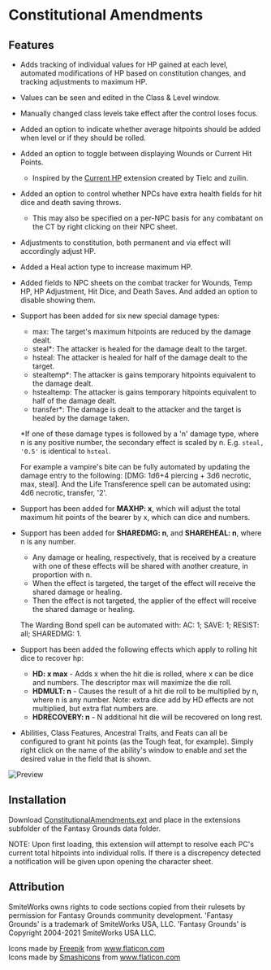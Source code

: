 # Constitutional Amendments
## Features
* Adds tracking of individual values for HP gained at each level, automated modifications of HP based on constitution changes, and tracking adjustments to maximum HP.
 * Values can be seen and edited in the Class & Level window.
 * Manually changed class levels take effect after the control loses focus.
* Added an option to indicate whether average hitpoints should be added when level or if they should be rolled.
* Added an option to toggle between displaying Wounds or Current Hit Points.
  * Inspired by the [Current HP](https://www.fantasygrounds.com/forums/showthread.php?44140-Current-HP-Extension-for-5E-Ruleset) extension created by Tielc and zuilin.
* Added an option to control whether NPCs have extra health fields for hit dice and death saving throws.
  * This may also be specified on a per-NPC basis for any combatant on the CT by right clicking on their NPC sheet.

* Adjustments to constitution, both permanent and via effect will accordingly adjust HP.
* Added a Heal action type to increase maximum HP.
* Added fields to NPC sheets on the combat tracker for Wounds, Temp HP, HP Adjustment, Hit Dice, and Death Saves. And added an option to disable showing them.

* Support has been added for six new special damage types:
  * max: The target's maximum hitpoints are reduced by the damage dealt.
  * steal*: The attacker is healed for the damage dealt to the target.
  * hsteal: The attacker is healed for half of the damage dealt to the target.
  * stealtemp*: The attacker is gains temporary hitpoints equivalent to the damage dealt.
  * hstealtemp: The attacker is gains temporary hitpoints equivalent to half of the damage dealt.
  * transfer*: The damage is dealt to the attacker and the target is healed by the damage taken.

   *If one of these damage types is followed by a 'n' damage type, where n is any positive number, the secondary effect is scaled by n. E.g. `steal, '0.5'` is identical to `hsteal`.

   For example a vampire's bite can be fully automated by updating the damage entry to the following: [DMG: 1d6+4 piercing + 3d6 necrotic, max, steal]. And the Life Transference spell can be automated using: 4d6 necrotic, transfer, '2'.

* Support has been added for **MAXHP: x**, which will adjust the total maximum hit points of the bearer by x, which can dice and numbers.

* Support has been added for **SHAREDMG: n**, and **SHAREHEAL: n**, where n is any number.
  * Any damage or healing, respectively, that is received by a creature with one of these effects will be shared with another creature, in proportion with n.
  * When the effect is targeted, the target of the effect will receive the shared damage or healing.
  * Then the effect is not targeted, the applier of the effect will receive the shared damage or healing.

  The Warding Bond spell can be automated with: AC: 1; SAVE: 1; RESIST: all; SHAREDMG: 1.

* Support has been added the following effects which apply to rolling hit dice to recover hp:
  * **HD: x max** - Adds x when the hit die is rolled, where x can be dice and numbers. The descriptor max will maximize the die roll.
  * **HDMULT: n** - Causes the result of a hit die roll to be multiplied by n, where n is any number. Note: extra dice add by HD effects are not multiplied, but extra flat numbers are.
  * **HDRECOVERY: n** - N additional hit die will be recovered on long rest.

* Abilities, Class Features, Ancestral Traits, and Feats can all be configured to grant hit points (as the Tough feat, for example). Simply right click on the name of the ability's window to enable and set the desired value in the field that is shown.

![Preview](.resources/ConstitutionalAmendments.png)

## Installation
Download [ConstitutionalAmendments.ext](https://github.com/MeAndUnique/ConstitutionalAmendments/releases) and place in the extensions subfolder of the Fantasy Grounds data folder.

NOTE: Upon first loading, this extension will attempt to resolve each PC's current total hitpoints into individual rolls. If there is a discrepency detected a notification will be given upon opening the character sheet.

## Attribution
SmiteWorks owns rights to code sections copied from their rulesets by permission for Fantasy Grounds community development.
'Fantasy Grounds' is a trademark of SmiteWorks USA, LLC.
'Fantasy Grounds' is Copyright 2004-2021 SmiteWorks USA LLC.

<div>Icons made by <a href="https://www.freepik.com" title="Freepik">Freepik</a> from <a href="https://www.flaticon.com/" title="Flaticon">www.flaticon.com</a></div>
<div>Icons made by <a href="https://www.flaticon.com/authors/smashicons" title="Smashicons">Smashicons</a> from <a href="https://www.flaticon.com/" title="Flaticon">www.flaticon.com</a></div>